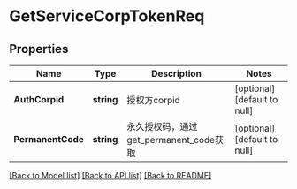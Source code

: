 # GetServiceCorpTokenReq

## Properties
Name | Type | Description | Notes
------------ | ------------- | ------------- | -------------
**AuthCorpid** | **string** | 授权方corpid | [optional] [default to null]
**PermanentCode** | **string** | 永久授权码，通过get_permanent_code获取 | [optional] [default to null]

[[Back to Model list]](../README.md#documentation-for-models) [[Back to API list]](../README.md#documentation-for-api-endpoints) [[Back to README]](../README.md)


